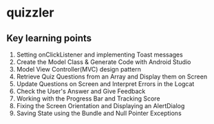# quizzler


## Key learning points
1. Setting onClickListener and implementing Toast messages
2. Create the Model Class & Generate Code with Android Studio
3. Model View Controller(MVC) design pattern
4. Retrieve Quiz Questions from an Array and Display them on Screen
5. Update Questions on Screen and Interpret Errors in the Logcat
6. Check the User's Answer and Give Feedback
7. Working with the Progress Bar and Tracking Score
8. Fixing the Screen Orientation and Displaying an AlertDialog
9. Saving State using the Bundle and Null Pointer Exceptions
